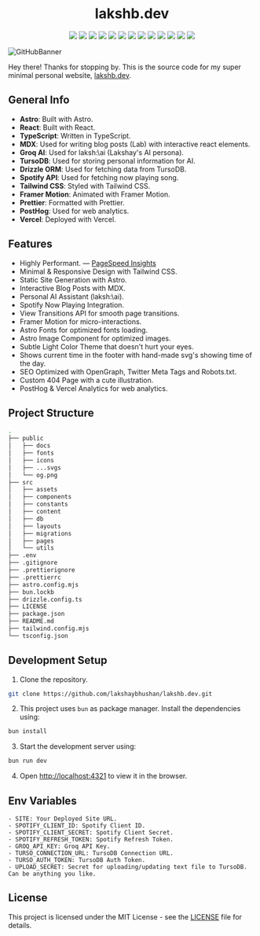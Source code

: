<h1 align="center">lakshb.dev</h1>

<p align="center">

<img src ="https://img.shields.io/badge/Astro-BC52EE.svg?style=for-the-badge&logo=Astro&logoColor=white">
<img src ="https://img.shields.io/badge/React-61DAFB.svg?style=for-the-badge&logo=React&logoColor=black">
<img src ="https://img.shields.io/badge/TypeScript-3178C6.svg?style=for-the-badge&logo=TypeScript&logoColor=white">
<img src ="https://img.shields.io/badge/MDX-1B1F24.svg?style=for-the-badge&logo=MDX&logoColor=white">
<img src ="https://img.shields.io/badge/Drizzle%20ORM-C5F74F.svg?style=for-the-badge&logo=Drizzle&logoColor=black">
<img src ="https://img.shields.io/badge/Turso-4FF8D2.svg?style=for-the-badge&logo=Turso&logoColor=black">
<img src="https://img.shields.io/badge/Groq%20AI-FF6600.svg?style=for-the-badge&logo=Google&logoColor=white">
<img src ="https://img.shields.io/badge/Spotify%20API-1DB954.svg?style=for-the-badge&logo=Spotify&logoColor=white">
<img src ="https://img.shields.io/badge/Tailwind%20CSS-06B6D4.svg?style=for-the-badge&logo=Tailwind-CSS&logoColor=white">
<img src ="https://img.shields.io/badge/Framer%20Motion-0055FF.svg?style=for-the-badge&logo=Framer&logoColor=white">
<img src ="https://img.shields.io/badge/Prettier-F7B93E.svg?style=for-the-badge&logo=Prettier&logoColor=black">
<img src ="https://img.shields.io/badge/PostHog-F64E00.svg?style=for-the-badge&logo=PostHog&logoColor=white">
<img src ="https://img.shields.io/badge/Vercel-000000.svg?style=for-the-badge&logo=Vercel&logoColor=white">

</p>

![GitHubBanner](https://lakshb.dev/og.png)

Hey there! Thanks for stopping by. This is the source code for my super minimal personal website, [lakshb.dev](https://lakshb.dev).

## General Info

- **Astro**: Built with Astro.
- **React**: Built with React.
- **TypeScript**: Written in TypeScript.
- **MDX**: Used for writing blog posts (Lab) with interactive react elements.
- **Groq AI**: Used for laksh:\\ai (Lakshay's AI persona).
- **TursoDB**: Used for storing personal information for AI.
- **Drizzle ORM**: Used for fetching data from TursoDB.
- **Spotify API**: Used for fetching now playing song.
- **Tailwind CSS**: Styled with Tailwind CSS.
- **Framer Motion**: Animated with Framer Motion.
- **Prettier**: Formatted with Prettier.
- **PostHog**: Used for web analytics.
- **Vercel**: Deployed with Vercel.

## Features

- Highly Performant. — [PageSpeed Insights](https://pagespeed.web.dev/analysis/https-lakshb-dev/6g4k4nzoba?form_factor=mobile)
- Minimal & Responsive Design with Tailwind CSS.
- Static Site Generation with Astro.
- Interactive Blog Posts with MDX.
- Personal AI Assistant (laksh:\\ai).
- Spotify Now Playing Integration.
- View Transitions API for smooth page transitions.
- Framer Motion for micro-interactions.
- Astro Fonts for optimized fonts loading.
- Astro Image Component for optimized images.
- Subtle Light Color Theme that doesn't hurt your eyes.
- Shows current time in the footer with hand-made svg's showing time of the day.
- SEO Optimized with OpenGraph, Twitter Meta Tags and Robots.txt.
- Custom 404 Page with a cute illustration.
- PostHog & Vercel Analytics for web analytics.


## Project Structure

```bash
.
├── public
│   ├── docs
│   ├── fonts
│   ├── icons
│   ├── ...svgs
│   └── og.png
├── src
│   ├── assets
│   ├── components
│   ├── constants
│   ├── content
│   ├── db
│   ├── layouts
│   ├── migrations
│   ├── pages
│   └── utils
├── .env
├── .gitignore
├── .prettierignore
├── .prettierrc
├── astro.config.mjs
├── bun.lockb
├── drizzle.config.ts
├── LICENSE
├── package.json
├── README.md
├── tailwind.config.mjs
└── tsconfig.json
```

## Development Setup

1. Clone the repository.

```bash
git clone https://github.com/lakshaybhushan/lakshb.dev.git
```

2. This project uses `bun` as package manager. Install the dependencies using:

```bash
bun install
```

3. Start the development server using:

```bash
bun run dev
```

4. Open [http://localhost:4321](http://localhost:4321) to view it in the browser.

## Env Variables

```
- SITE: Your Deployed Site URL.
- SPOTIFY_CLIENT_ID: Spotify Client ID.
- SPOTIFY_CLIENT_SECRET: Spotify Client Secret.
- SPOTIFY_REFRESH_TOKEN: Spotify Refresh Token.
- GROQ_API_KEY: Groq API Key.
- TURSO_CONNECTION_URL: TursoDB Connection URL.
- TURSO_AUTH_TOKEN: TursoDB Auth Token.
- UPLOAD_SECRET: Secret for uploading/updating text file to TursoDB. Can be anything you like.
```



## License

This project is licensed under the MIT License - see the [LICENSE](LICENSE) file for details.
